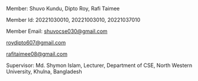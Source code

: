Member: Shuvo Kundu, Dipto Roy, Rafi Taimee

Member Id: 20221030010, 20221003010, 20221037010

Member Email: shuvocse030@gmail.com

roydipto607@gmail.com

rafitaimee08@gmail.com

Supervisor: Md. Shymon Islam, Lecturer, Department of CSE, North Western University, Khulna, Bangladesh
